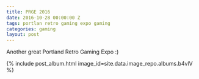 ```yaml
---
title: PRGE 2016
date: 2016-10-28 00:00:00 Z
tags: portlan retro gaming expo gaming
categories: gaming
layout: post
---
```


Another great Portland Retro Gaming Expo :)

{% include post_album.html image_id=site.data.image_repo.albums.b4vlV %}

